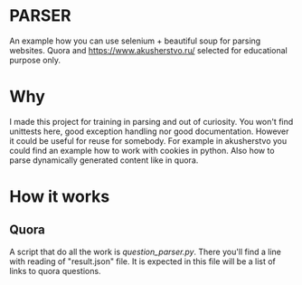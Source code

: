# PARSER
An example how you can use selenium + beautiful soup for parsing websites. Quora and https://www.akusherstvo.ru/ selected for educational purpose only.


# Why
I made this project for training in parsing and out of curiosity. You won't find unittests here, good exception handling nor good documentation. However it could be useful for reuse for somebody. For example in akusherstvo you could find an example how to work with cookies in python. Also how to parse dynamically generated content like in quora.

# How it works
## Quora
A script that do all the work is *question_parser.py*. There you'll find a line with reading of "result.json" file. It is expected in this file will be a list of links to quora questions. 

